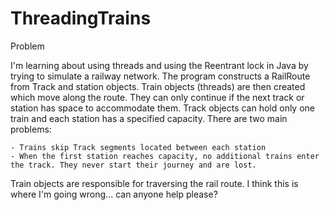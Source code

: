 # ThreadingTrains


Problem

I'm learning about using threads and using the Reentrant lock in Java by trying to simulate a railway network. The program 
constructs a RailRoute from Track and station objects. Train objects (threads) are then created which move along the route. 
They can only continue if the next track or station has space to accommodate them. Track objects can hold only one train 
and each station has a specified capacity. There are two main problems:

    - Trains skip Track segments located between each station
    - When the first station reaches capacity, no additional trains enter the track. They never start their journey and are lost.

Train objects are responsible for traversing the rail route. I think this is where I'm going wrong... can anyone help please? 
